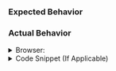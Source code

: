 <!--
Is your issue for a new theme or language? As of Carbon `3.0.0`, the core Carbon team is no
longer implementing new themes or languages ourselves, but we are happy to accept PRs to add new ones.

Please see https://github.com/carbon-app/carbon/blob/main/.github/CONTRIBUTING.md#adding-themeslanguages for notes on how to do so 😄
-->
<!-- Attach a screenshot where applicable -->

### Expected Behavior

### Actual Behavior

<details>
  <summary>Browser: </summary>
  <!-- Enter your Browser information here -->
</details>

<details>
  <summary>Code Snippet (If Applicable)</summary>
  <!-- Paste an example code snippet as plain text here for failure cases -->
</details>
